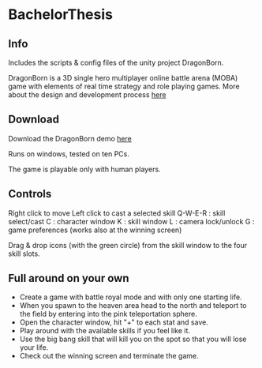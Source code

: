 BachelorThesis
==============

## Info

Includes the scripts & config files of the unity project DragonBorn.

DragonBorn is a 3D single hero multiplayer online battle arena (MOBA) game with elements of real time strategy and role playing games. More about the design and development process [here](./Documentation/AngelosKyriakopoulosBachelorThesis.pdf)

## Download
Download the DragonBorn demo [here](https://drive.google.com/open?id=0B98e8YqfO7GRMXZ1YkZWZVFpY28)

Runs on windows, tested on ten PCs.

The game is playable only with human players.

## Controls
Right click to move
Left click to cast a selected skill
Q-W-E-R : skill select/cast
C	: character window
K	: skill window
L	: camera lock/unlock
G	: game preferences (works also at the winning screen)

Drag & drop icons (with the green circle) from the skill window
to the four skill slots.

## Full around on your own
- Create a game with battle royal mode and with only one starting life.
- When you spawn to the heaven area head to the north and teleport to the field by entering into the pink teleportation sphere.
- Open the character window, hit "+" to each stat and save.
- Play around with the available skills if you feel like it.
- Use the big bang skill that will kill you on the spot so that you will lose your life.
- Check out the winning screen and terminate the game.